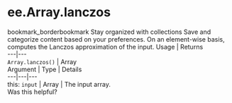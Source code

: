  
#  ee.Array.lanczos
bookmark_borderbookmark Stay organized with collections  Save and categorize content based on your preferences.
On an element-wise basis, computes the Lanczos approximation of the input.
Usage | Returns  
---|---  
`Array.lanczos()` | Array  
Argument | Type | Details  
---|---|---  
this: `input` | Array | The input array.  
Was this helpful?
